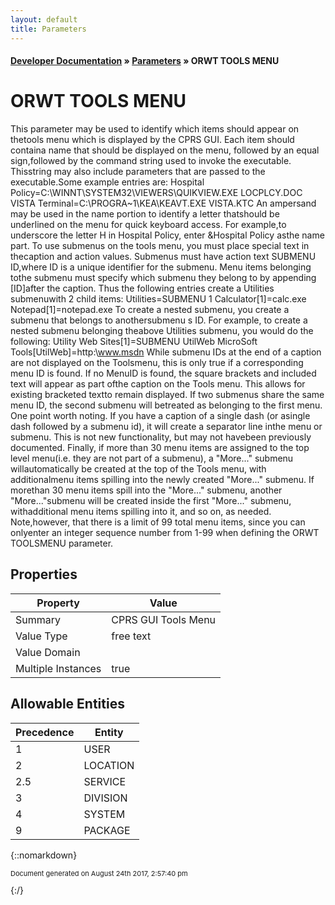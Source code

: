 ```yaml
---
layout: default
title: Parameters
---
```


#### [Developer Documentation](../index) &#187; [Parameters](TableOfContents) &#187; ORWT TOOLS MENU<br/>
# ORWT TOOLS MENU

This parameter may be used to identify which items should appear on thetools menu which is displayed by the CPRS GUI.  Each item should containa name that should be displayed on the menu, followed by an equal sign,followed by the command string used to invoke the executable.  Thisstring may also include parameters that are passed to the executable.Some example entries are:      Hospital Policy&#x3D;C:\WINNT\SYSTEM32\VIEWERS\QUIKVIEW.EXE LOCPLCY.DOC     VISTA Terminal&#x3D;C:\PROGRA~1\KEA\KEAVT.EXE VISTA.KTC An ampersand may be used in the name portion to identify a letter thatshould be underlined on the menu for quick keyboard access.  For example,to underscore the letter H in Hospital Policy, enter &amp;Hospital Policy asthe name part. To use submenus on the tools menu, you must place special text in thecaption and action values.  Submenus must have action text SUBMENU ID,where ID is a unique identifier for the submenu.  Menu items belonging tothe submenu must specify which submenu they belong to by appending [ID]after the caption.  Thus the following entries create a Utilities submenuwith 2 child items:      Utilities&#x3D;SUBMENU 1     Calculator[1]&#x3D;calc.exe     Notepad[1]&#x3D;notepad.exe To create a nested submenu, you create a submenu that belongs to anothersubmenu s ID.  For example, to create a nested submenu belonging theabove Utilities submenu, you would do the following:      Utility Web Sites[1]&#x3D;SUBMENU UtilWeb     MicroSoft Tools[UtilWeb]&#x3D;http:\\www.msdn While submenu IDs at the end of a caption are not displayed on the Toolsmenu, this is only true if a corresponding menu ID is found.  If no MenuID is found, the square brackets and included text will appear as part ofthe caption on the Tools menu.  This allows for existing bracketed textto remain displayed. If two submenus share the same menu ID, the second submenu will betreated as belonging to the first menu. One point worth noting.  If you have a caption of a single dash (or asingle dash followed by a submenu id), it will create a separator line inthe menu or submenu.  This is not new functionality, but may not havebeen previously documented. Finally, if more than 30 menu items are assigned to the top level menu(i.e. they are not part of a submenu), a &quot;More...&quot; submenu willautomatically be created at the top of the Tools menu, with additionalmenu items spilling into the newly created &quot;More...&quot; submenu.  If morethan 30 menu items spill into the &quot;More...&quot; submenu, another &quot;More...&quot;submenu will be created inside the first &quot;More...&quot; submenu, withadditional menu items spilling into it, and so on, as needed.  Note,however, that there is a limit of 99 total menu items, since you can onlyenter an integer sequence number from 1-99 when defining the ORWT TOOLSMENU parameter.

## Properties

Property | Value
--- | ---
Summary | CPRS GUI Tools Menu
Value Type | free text
Value Domain | 
Multiple Instances | true

## Allowable Entities

Precedence | Entity
--- | ---
1 | USER
2 | LOCATION
2.5 | SERVICE
3 | DIVISION
4 | SYSTEM
9 | PACKAGE

{::nomarkdown} <br/><p style="font-size: 11px">Document generated on August 24th 2017, 2:57:40 pm</p>{:/}